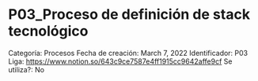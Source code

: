# P03_Proceso de definición de stack tecnológico

Categoría: Procesos
Fecha de creación: March 7, 2022
Identificador: P03
Liga: https://www.notion.so/643c9ce7587e4ff1915cc9642affe9cf
Se utiliza?: No